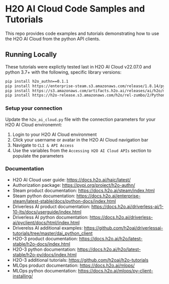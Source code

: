 # H2O AI Cloud Code Samples and Tutorials

This repo provides code examples and tutorials demonstrating how to use the H2O AI Cloud from the python API clients.

## Running Locally

These tutorials were explictly tested last in H2O AI Cloud v22.07.0 and python 3.7+ with the following, specific library versions:

```bash
pip install h2o_authn==0.1.1
pip install https://enterprise-steam.s3.amazonaws.com/release/1.8.14/python/h2osteam-1.8.14-py2.py3-none-any.whl
pip install https://s3.amazonaws.com/artifacts.h2o.ai/releases/ai/h2o/mlops/rel-0.57.2/2/h2o_mlops_client-0.57.2%2B7b19723.rel0.57.2.2-py2.py3-none-any.whl
pip install https://h2o-release.s3.amazonaws.com/h2o/rel-zumbo/2/Python/h2o-3.36.1.2-py2.py3-none-any.whl

```
### Setup your connection

Update the `h2o_ai_cloud.py` file with the connection parameters for your H2O AI Cloud environemnt:

1. Login to your H2O AI Cloud environment
1. Click your username or avatar in the H2O AI Cloud navigation bar
1. Navigate to `CLI & API Access`
1. Use the variables from the `Accessing H2O AI Cloud APIs` section to populate the parameters


### Documentation

* H2O AI Cloud user guide: https://docs.h2o.ai/haic/latest/
* Authorization package: https://pypi.org/project/h2o-authn/
* Steam product documentation: https://docs.h2o.ai/steam/index.html
* Steam python documentation: https://docs.h2o.ai/enterprise-steam/latest-stable/docs/python-docs/index.html
* Driverless AI product documentation: https://docs.h2o.ai/driverless-ai/1-10-lts/docs/userguide/index.html
* Driverless AI python documentation: https://docs.h2o.ai/driverless-ai/pyclient/docs/html/index.html
* Driverelss AI additional examples: https://github.com/h2oai/driverlessai-tutorials/tree/master/dai_python_client
* H2O-3 product documentation: https://docs.h2o.ai/h2o/latest-stable/h2o-docs/index.html
* H2O-3 python documentation: https://docs.h2o.ai/h2o/latest-stable/h2o-py/docs/index.html
* H2O-3 additional tutorials: https://github.com/h2oai/h2o-tutorials
* MLOps product documentation: https://docs.h2o.ai/mlops/
* MLOps python documentation: https://docs.h2o.ai/mlops/py-client-installing/


